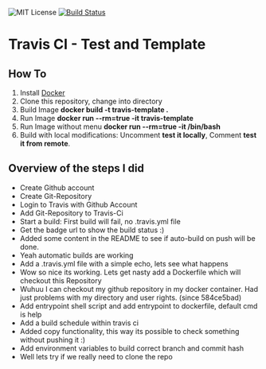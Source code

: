 ![MIT License](https://img.shields.io/github/license/mashape/apistatus.svg)
[![Build Status](https://travis-ci.org/AHeimberger/Travis-CI-Test-And-Template.svg?branch=master)](https://travis-ci.org/AHeimberger/Travis-CI-Test-And-Template)

# Travis CI - Test and Template


## How To
1. Install [Docker](https://www.docker.com/)
2. Clone this repository, change into directory
3. Build Image **docker build -t travis-template .**
4. Run Image **docker run --rm=true -it travis-template**
5. Run Image without menu **docker run --rm=true -it /bin/bash**
6. Build with local modifications: Uncomment **test it locally**, Comment **test it from remote**.


## Overview of the steps I did
- Create Github account
- Create Git-Repository
- Login to Travis with Github Account
- Add Git-Repository to Travis-Ci
- Start a build: First build will fail, no .travis.yml file
- Get the badge url to show the build status :)
- Added some content in the README to see if auto-build on push will be done.
- Yeah automatic builds are working
- Add a .travis.yml file with a simple echo, lets see what happens
- Wow so nice its working. Lets get nasty add a Dockerfile which will checkout this Repository
- Wuhuu I can checkout my github repository in my docker container. Had just problems with my directory and user rights. (since 584ce5bad)
- Add entrypoint shell script and add entrypoint to dockerfile, default cmd is help
- Add a build schedule within travis ci
- Added copy functionality, this way its possible to check something without pushing it :)
- Add environment variables to build correct branch and commit hash
- Well lets try if we really need to clone the repo